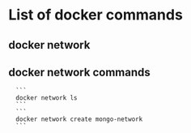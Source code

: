 # List of docker commands 

## docker network 

## docker network commands
      ```  
      docker network ls  
      ``` 
      ```  
      docker network create mongo-network  
      ``` 

